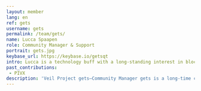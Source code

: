 ```yaml
---
layout: member
lang: en
ref: gets
username: gets
permalink: /team/gets/
name: Lucca Spaapen
role: Community Manager & Support
portrait: gets.jpg
keybase_url: https://keybase.io/getsqt
intro: Lucca is a technology buff with a long-standing interest in blockchain technologies and the parties moving them forward. Currently, Lucca manages Veil’s treasury, though his skill set sees him contribute far beyond that. Lucca’s impressive catalog of industry knowledge allows him to educate others and clarify tech details, interface with other projects and businesses, and bring the team’s attention to relevant current affairs. You’re likely to find Lucca representing Veil both online and at crypto events worldwide.
past_contributions:
 - PIVX
description: 'Veil Project gets—Community Manager gets is a long-time crypto enthusiast and tech junky. He offers technical know-how he applies to proof-reads, content, and customer support. Read more here.'
---
```

